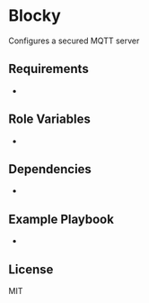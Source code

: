 # Blocky

Configures a secured MQTT server

## Requirements

-

## Role Variables

-

##  Dependencies

-

## Example Playbook

-

## License

MIT
